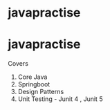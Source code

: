 # javapractise
# javapractise
Covers
1. Core Java
2. Springboot
3. Design Patterns
4. Unit Testing - Junit 4 , Junit 5
